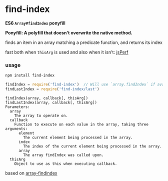 
# find-index

**ES6 `Array#findIndex` ponyfill**

**Ponyfill: A polyfill that doesn't overwrite the native method.**

finds an item in an array matching a predicate function,
and returns its index

fast both when `thisArg` is used and also when it isn't: [jsPerf](http://jsperf.com/array-prototype-findindex-shims)

### usage
```bash
npm install find-index
```
```js
findIndex = require('find-index')  // Will use `array.findIndex` if available.
findLastIndex = require('find-index/last')
```
    findIndex(array, callback[, thisArg])
    findLastIndex(array, callback[, thisArg])
    Parameters:
      array
        The array to operate on.
      callback
        Function to execute on each value in the array, taking three arguments:
          element
            The current element being processed in the array.
          index
            The index of the current element being processed in the array.
          array
            The array findIndex was called upon.
      thisArg
        Object to use as this when executing callback.

based on [array-findindex](https://www.npmjs.org/package/array-findindex)
